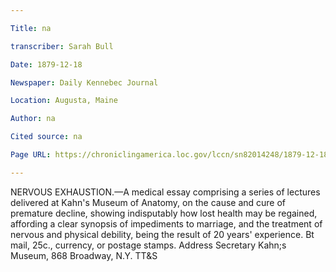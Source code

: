 ```yaml
---

Title: na

transcriber: Sarah Bull

Date: 1879-12-18

Newspaper: Daily Kennebec Journal

Location: Augusta, Maine

Author: na

Cited source: na

Page URL: https://chroniclingamerica.loc.gov/lccn/sn82014248/1879-12-18/ed-1/seq-2/#date1=1822&index=1&rows=20&words=Kahn+Museum&searchType=basic&sequence=0&state=&date2=1900&proxtext=%22Kahn%27s+Museum%22&y=0&x=0&dateFilterType=yearRange&page=1

---
```


NERVOUS EXHAUSTION.—A medical essay comprising a series of lectures delivered at Kahn's Museum of Anatomy, on the cause and cure of premature decline, showing indisputably how lost health may be regained, affording a clear synopsis of impediments to marriage, and the treatment of nervous and physical debility, being the result of 20 years' experience. Bt mail, 25c., currency, or postage stamps. Address Secretary Kahn;s Museum, 868 Broadway, N.Y. TT&S
